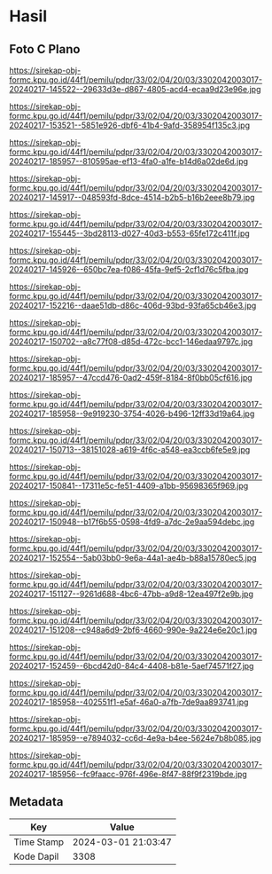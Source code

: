 # Hasil

## Foto C Plano

https://sirekap-obj-formc.kpu.go.id/44f1/pemilu/pdpr/33/02/04/20/03/3302042003017-20240217-145522--29633d3e-d867-4805-acd4-ecaa9d23e96e.jpg

https://sirekap-obj-formc.kpu.go.id/44f1/pemilu/pdpr/33/02/04/20/03/3302042003017-20240217-153521--5851e926-dbf6-41b4-9afd-358954f135c3.jpg

https://sirekap-obj-formc.kpu.go.id/44f1/pemilu/pdpr/33/02/04/20/03/3302042003017-20240217-185957--810595ae-ef13-4fa0-a1fe-b14d6a02de6d.jpg

https://sirekap-obj-formc.kpu.go.id/44f1/pemilu/pdpr/33/02/04/20/03/3302042003017-20240217-145917--048593fd-8dce-4514-b2b5-b16b2eee8b79.jpg

https://sirekap-obj-formc.kpu.go.id/44f1/pemilu/pdpr/33/02/04/20/03/3302042003017-20240217-155445--3bd28113-d027-40d3-b553-65fe172c411f.jpg

https://sirekap-obj-formc.kpu.go.id/44f1/pemilu/pdpr/33/02/04/20/03/3302042003017-20240217-145926--650bc7ea-f086-45fa-9ef5-2cf1d76c5fba.jpg

https://sirekap-obj-formc.kpu.go.id/44f1/pemilu/pdpr/33/02/04/20/03/3302042003017-20240217-152216--daae51db-d86c-406d-93bd-93fa65cb46e3.jpg

https://sirekap-obj-formc.kpu.go.id/44f1/pemilu/pdpr/33/02/04/20/03/3302042003017-20240217-150702--a8c77f08-d85d-472c-bcc1-146edaa9797c.jpg

https://sirekap-obj-formc.kpu.go.id/44f1/pemilu/pdpr/33/02/04/20/03/3302042003017-20240217-185957--47ccd476-0ad2-459f-8184-8f0bb05cf616.jpg

https://sirekap-obj-formc.kpu.go.id/44f1/pemilu/pdpr/33/02/04/20/03/3302042003017-20240217-185958--9e919230-3754-4026-b496-12ff33d19a64.jpg

https://sirekap-obj-formc.kpu.go.id/44f1/pemilu/pdpr/33/02/04/20/03/3302042003017-20240217-150713--38151028-a619-4f6c-a548-ea3ccb6fe5e9.jpg

https://sirekap-obj-formc.kpu.go.id/44f1/pemilu/pdpr/33/02/04/20/03/3302042003017-20240217-150841--17311e5c-fe51-4409-a1bb-95698365f969.jpg

https://sirekap-obj-formc.kpu.go.id/44f1/pemilu/pdpr/33/02/04/20/03/3302042003017-20240217-150948--b17f6b55-0598-4fd9-a7dc-2e9aa594debc.jpg

https://sirekap-obj-formc.kpu.go.id/44f1/pemilu/pdpr/33/02/04/20/03/3302042003017-20240217-152554--5ab03bb0-9e6a-44a1-ae4b-b88a15780ec5.jpg

https://sirekap-obj-formc.kpu.go.id/44f1/pemilu/pdpr/33/02/04/20/03/3302042003017-20240217-151127--9261d688-4bc6-47bb-a9d8-12ea497f2e9b.jpg

https://sirekap-obj-formc.kpu.go.id/44f1/pemilu/pdpr/33/02/04/20/03/3302042003017-20240217-151208--c948a6d9-2bf6-4660-990e-9a224e6e20c1.jpg

https://sirekap-obj-formc.kpu.go.id/44f1/pemilu/pdpr/33/02/04/20/03/3302042003017-20240217-152459--6bcd42d0-84c4-4408-b81e-5aef74571f27.jpg

https://sirekap-obj-formc.kpu.go.id/44f1/pemilu/pdpr/33/02/04/20/03/3302042003017-20240217-185958--402551f1-e5af-46a0-a7fb-7de9aa893741.jpg

https://sirekap-obj-formc.kpu.go.id/44f1/pemilu/pdpr/33/02/04/20/03/3302042003017-20240217-185959--e7894032-cc6d-4e9a-b4ee-5624e7b8b085.jpg

https://sirekap-obj-formc.kpu.go.id/44f1/pemilu/pdpr/33/02/04/20/03/3302042003017-20240217-185956--fc9faacc-976f-496e-8f47-88f9f2319bde.jpg


## Metadata

| Key        | Value               |
| ---------- | ------------------- |
| Time Stamp | 2024-03-01 21:03:47 |
| Kode Dapil | 3308                |



